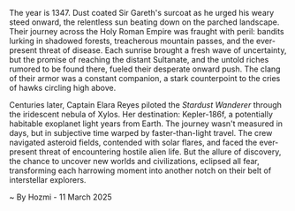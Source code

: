 
The year is 1347.  Dust coated Sir Gareth's surcoat as he urged his weary steed onward, the relentless sun beating down on the parched landscape.  Their journey across the Holy Roman Empire was fraught with peril: bandits lurking in shadowed forests, treacherous mountain passes, and the ever-present threat of disease.  Each sunrise brought a fresh wave of uncertainty, but the promise of reaching the distant Sultanate, and the untold riches rumored to be found there, fueled their desperate onward push.  The clang of their armor was a constant companion, a stark counterpoint to the cries of hawks circling high above.


Centuries later, Captain Elara Reyes piloted the *Stardust Wanderer* through the iridescent nebula of Xylos.  Her destination: Kepler-186f, a potentially habitable exoplanet light years from Earth.  The journey wasn't measured in days, but in subjective time warped by faster-than-light travel. The crew navigated asteroid fields, contended with solar flares, and faced the ever-present threat of encountering hostile alien life.  But the allure of discovery, the chance to uncover new worlds and civilizations, eclipsed all fear, transforming each harrowing moment into another notch on their belt of interstellar explorers.

~ By Hozmi - 11 March 2025
